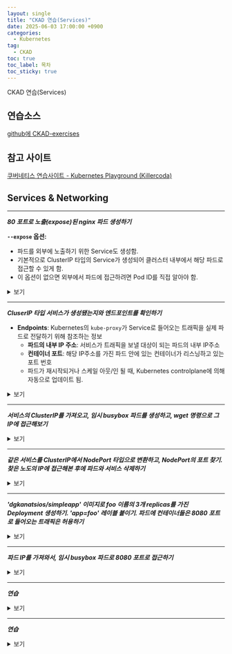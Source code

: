 ```yaml
---
layout: single
title: "CKAD 연습(Services)"
date: 2025-06-03 17:00:00 +0900
categories:
  - Kubernetes
tag:
  - CKAD
toc: true
toc_label: 목차
toc_sticky: true
---
```


CKAD 연습(Services)

## 연습소스

[github에 CKAD-exercises](https://github.com/dgkanatsios/CKAD-exercises)

## 참고 사이트

[쿠버네티스 연습사이트 - Kubernetes Playground (Killercoda)](https://killercoda.com/playgrounds/scenario/kubernetes)

## Services & Networking

---

__*80 포트로 노출(expose)된 nginx 파드 생성하기*__

**`--expose` 옵션:**
  - 파드를 외부에 노출하기 위한 Service도 생성함. 
  - 기본적으로 ClusterIP 타입의 Service가 생성되어 클러스터 내부에서 해당 파드로 접근할 수 있게 함.
  - 이 옵션이 없으면 외부에서 파드에 접근하려면 Pod ID를 직접 알아야 함.

<details><summary>보기</summary>

{% highlight bash %}
kubectl run nginx --image=nginx --port=80 --expose
{% endhighlight %}

</details>
<p></p>

---

__*CluserIP 타입 서비스가 생성됐는지와 엔드포인트를 확인하기*__

- **Endpoints**: Kubernetes의 `kube-proxy`가 Service로 들어오는 트래픽을 실제 파드로 전달하기 위해 참조하는 정보
  - **파드의 내부 IP 주소**: 서비스가 트래픽을 보낼 대상이 되는 파드의 내부 IP주소
  - **컨테이너 포트**: 해당 IP주소를 가진 파드 안에 있는 컨테이너가 리스닝하고 있는 포트 번호
  - 파드가 재시작되거나 스케일 아웃/인 될 때, Kubernetes controlplane에 의해 자동으로 업데이트 됨.

<details><summary>보기</summary>

{% highlight bash %}
kubectl describe svc nginx | grep -i endpoint
kubectl get endpoints
{% endhighlight %}

</details>
<p></p>

---

__*서비스의 ClusterIP를 가져오고, 임시 busybox 파드를 생성하고, wget 명령으로 그 IP에 접근해보기*__

<details><summary>보기</summary>

{% highlight bash %}
kubectl get service nginx

kubectl run busybox --image=busybox --rm --restart=Never -it -- /bin/sh -c "wget -O- 10.111.33.164:80"
{% endhighlight %}

</details>
<p></p>

---

__*같은 서비스를 ClusterIP에서 NodePort 타입으로 변환하고, NodePort의 포트 찾기. 찾은 노도의 IP에 접근해본 후에 파드와 서비스 삭제하기*__

<details><summary>보기</summary>

{% highlight bash %}
kubectl edit svc nginx
{% endhighlight %}

{% highlight yaml %}
apiVersion: v1
kind: Service
metadata:
  creationTimestamp: "2025-06-04T06:22:33Z"
  name: nginx
  namespace: default
  resourceVersion: "5691"
  uid: 7c09b9af-0afc-4a19-a63a-c74293ffa107
spec:
  externalTrafficPolicy: Cluster
  internalTrafficPolicy: Cluster
  ipFamilies:
  - IPv4
  ipFamilyPolicy: SingleStack
  ports:
  - nodePort: 30905
    port: 80
    protocol: TCP
    targetPort: 80
  selector:
    run: nginx
  sessionAffinity: None
  type: NodePort # 서비스 타입 변경
{% endhighlight %}

{% highlight bash %}
# 서비스가 80포트를 외부에 expose하고 있는 포트 번호 확인
kubectl get svc nginx
NAME    TYPE       CLUSTER-IP      EXTERNAL-IP   PORT(S)        AGE
nginx   NodePort   10.111.33.164   <none>        80:30905/TCP   31m
{% endhighlight %}

`wget -O- <노드의IP>:<서비스의expose포트>`

{% highlight bash %}
# 리눅스면 루프백IP 사용
wget -O- 127.0.0.1:30905
{% endhighlight %}

{% highlight bash %}
kubectl delete svc nginx
kubectl delete pod nginx
{% endhighlight %}

</details>
<p></p>

---

__*'dgkanatsios/simpleapp' 이미지로 foo 이름의 3개 replicas를 가진 Deployment 생성하기. 'app=foo' 레이블 붙이기. 파드에 컨테이너들은 8080 포트로 들어오는 트래픽은 허용하기*__

<details><summary>보기</summary>

{% highlight bash %}
kubectl create deployment foo --image=dgkanatsios/simpleapp --replicas=3 --dry-run=client -o yaml > d.yml
vi d.yml
{% endhighlight %}

{% highlight yaml %}
apiVersion: apps/v1
kind: Deployment
metadata:
  labels:
    app: foo # 레이블
  name: foo
spec:
  replicas: 3
  selector:
    matchLabels:
      app: foo # 레이블
  template:
    metadata:
      labels:
        app: foo  # 레이블
    spec:
      containers:
      - image: dgkanatsios/simpleapp
        name: simpleapp
        ports:
        - containerPort: 8080
{% endhighlight %}

{% highlight bash %}
kubectl get pod foo-78d4bc9b5f-xqv9g --show-labels
{% endhighlight %}

</details>
<p></p>

---

__*파드 IP를 가져와서, 임시 busybox 파드로 8080 포트로 접근하기*__

<details><summary>보기</summary>

{% highlight bash %}
kubectl get pod --selector app=foo -o wide

kubectl run busybox --image=busybox --restart=Never --rm -it -- wget -O- 192.168.1.10:8080
{% endhighlight %}

</details>
<p></p>

---

__*연습*__

<details><summary>보기</summary>

{% highlight bash %}

{% endhighlight %}

</details>
<p></p>

---

__*연습*__

<details><summary>보기</summary>

{% highlight bash %}

{% endhighlight %}

</details>
<p></p>
